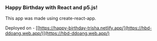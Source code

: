 ### Happy Birthday with React and p5.js! 

This app was made using create-react-app.

Deployed on - [[https://happy-birthday-trisha.netlify.app/](https://hbd-ddoang.web.app/)](https://hbd-ddoang.web.app/)


